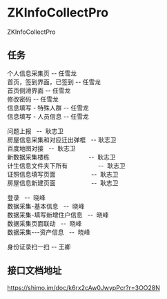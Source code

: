 # ZKInfoCollectPro
ZKInfoCollectPro
 
## 任务
个人信息采集页                         --   任雪龙    
首页，签到界面，已签到                 --   任雪龙    
首页侧滑界面                           --   任雪龙    
修改密码                             --  任雪龙    
信息填写 - 特殊人群                   --  任雪龙    
信息填写 - 人员信息                   --  任雪龙

   
问题上报                              --  耿志卫    
房屋信息采集和对应迁出弹框            --   耿志卫    
百度地图对接                          --  耿志卫    
新数据采集楼栋                        --  耿志卫    
计生信息文件夹下所有                  --  耿志卫    
证照信息填写页面                     --  耿志卫    
房屋信息新建页面                     --  耿志卫

   
登录                                  --  晓峰    
数据采集-基本信息                     --  晓峰    
数据采集-填写新增住户信息             --  晓峰    
数据采集页面联动             --  晓峰    
数据采集---资产信息             --  晓峰


身份证录扫一扫                         --   王卿

## 接口文档地址
https://shimo.im/doc/k6rx2cAw0JwypPcr?r=3OO28N

